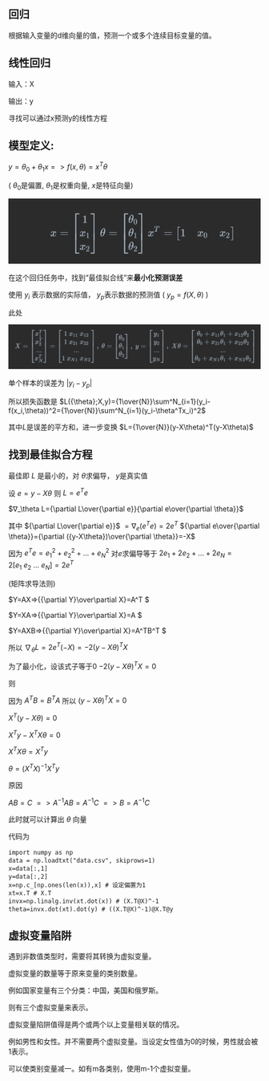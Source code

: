 ## 回归

根据输入变量的d维向量的值，预测一个或多个连续目标变量的值。

## 线性回归

输入：X

输出：y

寻找可以通过x预测y的线性方程

## 模型定义:

$y={\theta_0}+{\theta_1}x => f(x,\theta) = x^T\theta$

( ${\theta_0}$是偏置, ${\theta_1}$是权重向量, $x$是特征向量)

![image.png](./assets/image.png)



在这个回归任务中，找到“最佳拟合线”来**最小化预测误差**

使用 $y_i$ 表示数据的实际值， $y_p$表示数据的预测值 ( $y_p=f(X,{\theta})$ )

此处

![image.png](./assets/1673130774579-image.png)

单个样本的误差为 $|y_i-y_p|$

所以损失函数是 $L({\theta};X,y)={1\over{N}}\sum^N_{i=1}(y_i-f(x_i,\theta))^2={1\over{N}}\sum^N_{i=1}(y_i-\theta^Tx_i)^2$

其中$L$是误差的平方和，进一步变换 $L={1\over{N}}(y-X\theta)^T(y-X\theta)$

## 找到最佳拟合方程

最佳即 $L$ 是最小的，对 $\theta$求偏导， $y$是真实值

设 $e=y-X\theta$ 则 $L=e^Te$

$∇_\theta L={\partial L\over{\partial e}}{\partial e\over{\partial \theta}}$

其中 ${\partial L\over{\partial e}}$ $=∇_e (e^Te)=2e^T$   ${\partial e\over{\partial \theta}}={\partial ({y-X\theta})\over{\partial \theta}}=-X$

因为 $e^Te = e_1^2 + e_2^2 + ... + e_N^2$ 对$e$求偏导等于 $2e_1+2e_2 + ... + 2e_N = 2[e_1 \ e_2 \ ... \ e_N] = 2e^T$

(矩阵求导法则)

$Y=AX=>{{\partial Y}\over\partial X}=A^T $

$Y=XA=>{{\partial Y}\over\partial X}=A $

$Y=AXB=>{{\partial Y}\over\partial X}=A^TB^T $

所以 $∇_\theta L=2e^T(-X)=-2(y-X\theta)^TX$

为了最小化，设该式子等于0 $-2(y-X\theta)^TX=0$

则

因为 $A^TB = B^TA$ 所以 $(y-X\theta)^TX = 0$

$X^T(y-X\theta) = 0$

$X^Ty - X^TX\theta=0$

$X^TX\theta=X^Ty$

$\theta=(X^TX)^{-1}X^Ty$

原因

$AB=C \ => A^{-1}AB=A^{-1}C \ =>B=A^{-1}C$

此时就可以计算出 $\theta$ 向量

代码为

```
import numpy as np
data = np.loadtxt("data.csv", skiprows=1)
x=data[:,1]
y=data[:,2]
x=np.c_[np.ones(len(x)),x] # 设定偏置为1
xt=x.T # X.T
invx=np.linalg.inv(xt.dot(x)) # (X.T@X)^-1
theta=invx.dot(xt).dot(y) # ((X.T@X)^-1)@X.T@y
```

## 虚拟变量陷阱

遇到非数值类型时，需要将其转换为虚拟变量。

虚拟变量的数量等于原来变量的类别数量。

例如国家变量有三个分类：中国，美国和俄罗斯。

则有三个虚拟变量来表示。

虚拟变量陷阱值得是两个或两个以上变量相关联的情况。

例如男性和女性。并不需要两个虚拟变量。当设定女性值为0的时候，男性就会被1表示。

可以使类别变量减一。如有m各类别，使用m-1个虚拟变量。
